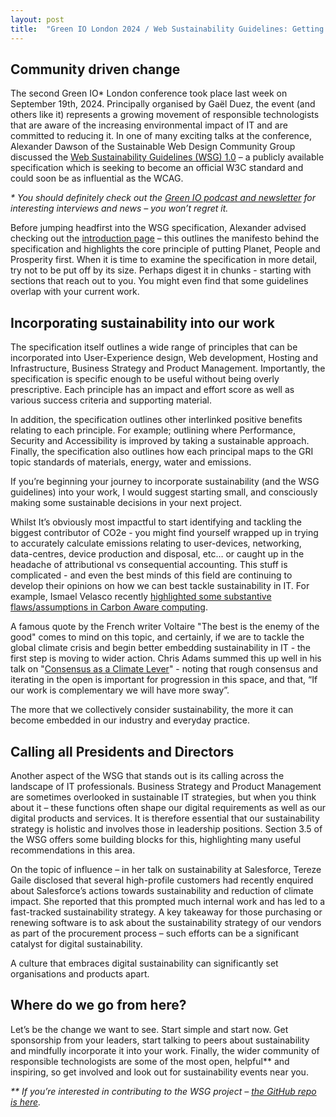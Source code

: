```yaml
---
layout: post
title:  "Green IO London 2024 / Web Sustainability Guidelines: Getting Started"
---
```


## Community driven change

The second Green IO* London conference took place last week on September 19th, 2024. Principally organised by Gaël Duez, the event (and others like it) represents a growing movement of responsible technologists that are aware of the increasing environmental impact of IT and are committed to reducing it. In one of many exciting talks at the conference, Alexander Dawson of the Sustainable Web Design Community Group discussed the [Web Sustainability Guidelines (WSG) 1.0](https://w3c.github.io/sustyweb/) – a publicly available specification which is seeking to become an official W3C standard and could soon be as influential as the WCAG.

_* You should definitely check out the [Green IO podcast and newsletter](https://podcasts.castplus.fm/greenio) for interesting interviews and news – you won’t regret it._

Before jumping headfirst into the WSG specification, Alexander advised checking out the [introduction page](https://w3c.github.io/sustyweb/intro.html) – this outlines the manifesto behind the specification and highlights the core principle of putting Planet, People and Prosperity first.
When it is time to examine the specification in more detail, try not to be put off by its size. Perhaps digest it in chunks - starting with sections that reach out to you. You might even find that some guidelines overlap with your current work.

## Incorporating sustainability into our work

The specification itself outlines a wide range of principles that can be incorporated into User-Experience design, Web development, Hosting and Infrastructure, Business Strategy and Product Management. Importantly, the specification is specific enough to be useful without being overly prescriptive. Each principle has an impact and effort score as well as various success criteria and supporting material.

In addition, the specification outlines other interlinked positive benefits relating to each principle. For example; outlining where Performance, Security and Accessibility is improved by taking a sustainable approach. Finally, the specification also outlines how each principal maps to the GRI topic standards of materials, energy, water and emissions.

If you’re beginning your journey to incorporate sustainability (and the WSG guidelines) into your work, I would suggest starting small, and consciously making some sustainable decisions in your next project.

Whilst It’s obviously most impactful to start identifying and tackling the biggest contributor of CO2e - you might find yourself wrapped up in trying to accurately calculate emissions relating to user-devices, networking, data-centres, device production and disposal, etc… or caught up in the headache of attributional vs consequential accounting. This stuff is complicated - and even the best minds of this field are continuing to develop their opinions on how we can best tackle sustainability in IT. For example, Ismael Velasco recently [highlighted some substantive flaws/assumptions in Carbon Aware computing](https://hackernoon.com/carbon-aware-computing-next-green-breakthrough-or-new-greenwashing).

A famous quote by the French writer Voltaire "The best is the enemy of the good" comes to mind on this topic, and certainly, if we are to tackle the global climate crisis and begin better embedding sustainability in IT - the first step is moving to wider action. Chris Adams summed this up well in his talk on "[Consensus as a Climate Lever](https://www.thegreenwebfoundation.org/events/green-io-conf-london/)" - noting that rough consensus and iterating in the open is important for progression in this space, and that, “If our work is complementary we will have more sway”.

The more that we collectively consider sustainability, the more it can become embedded in our industry and everyday practice.

## Calling all Presidents and Directors

Another aspect of the WSG that stands out is its calling across the landscape of IT professionals. Business Strategy and Product Management are sometimes overlooked in sustainable IT strategies, but when you think about it – these functions often shape our digital requirements as well as our digital products and services. It is therefore essential that our sustainability strategy is holistic and involves those in leadership positions. Section 3.5 of the WSG offers some building blocks for this, highlighting many useful recommendations in this area.

On the topic of influence – in her talk on sustainability at Salesforce, Tereze Gaile disclosed that several high-profile customers had recently enquired about Salesforce’s actions towards sustainability and reduction of climate impact. She reported that this prompted much internal work and has led to a fast-tracked sustainability strategy. A key takeaway for those purchasing or renewing software is to ask about the sustainability strategy of our vendors as part of the procurement process – such efforts can be a significant catalyst for digital sustainability.

A culture that embraces digital sustainability can significantly set organisations and products apart.

## Where do we go from here?

Let’s be the change we want to see. Start simple and start now. Get sponsorship from your leaders, start talking to peers about sustainability and mindfully incorporate it into your work. Finally, the wider community of responsible technologists are some of the most open, helpful** and inspiring, so get involved and look out for sustainability events near you.

_** If you’re interested in contributing to the WSG project – [the GitHub repo is here](https://github.com/w3c/sustyweb/)._

